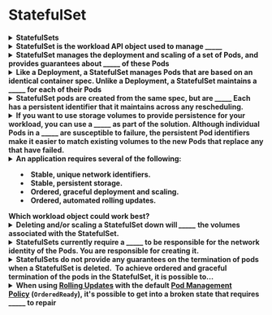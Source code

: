 # StatefulSet 

<details>
<summary>
<b>StatefulSets</b>
</summary>
*&nbsp;Ability to start and stop Pods in a specific sequence.
* Manages disk storage for their Pods, using a VolumeClaimTemplate object that automatically creates a PersistentVolumeClaim* Each&nbsp;replica in a StatefulSet must be running and ready before Kubernetes starts the&nbsp;next one, and similarly when the StatefulSet is terminated, the replicas will be shut down in reverse order, waiting for each Pod to finish before moving on to the next.
</details>

<details>
<summary>
<b>StatefulSet is the workload API object used to manage _____</b>
</summary>
stateful applications
</details>

<details>
<summary>
<b>StatefulSet manages the deployment and scaling of a set of Pods,&nbsp;and provides guarantees about _____&nbsp;of these Pods</b>
</summary>
the ordering and uniqueness
</details>

<details>
<summary>
<b>Like a Deployment, a StatefulSet manages Pods that are based on an identical container spec. Unlike a Deployment, a StatefulSet maintains a _____ for each of their Pods</b>
</summary>
sticky identity
</details>

<details>
<summary>
<b><span style="color: rgb(34, 34, 34);">StatefulSet pods are created from the same spec, but are _____</span><span style="color: rgb(34, 34, 34);">
</span><span style="color: rgb(34, 34, 34);">Each has a persistent identifier that it maintains across any rescheduling.</span></b>
</summary>
<span style="color: rgb(34, 34, 34);">interchangeable</span>
</details>

<details>
<summary>
<b><span style="color: rgb(34, 34, 34);">If you want to use <b>storage volumes</b> to provide persistence for your workload, you can use a _____ as part of the solution. Although individual Pods in a _____ are susceptible to failure, the persistent <b>Pod identifiers</b> make it easier to <b>match existing volumes</b> to the new Pods that replace any that have failed.</span></b>
</summary>
<span style="color: rgb(34, 34, 34);">StatefulSet&nbsp;</span>
</details>

<details>
<summary>
<b>An application requires several of the following:<ul><li>Stable, unique network identifiers.</li><li>Stable, persistent storage.</li><li>Ordered, graceful deployment and scaling.</li><li>Ordered, automated rolling updates.</li></ul>Which workload object could work best?</b>
</summary>
StatefulSet
</details>

<details>
<summary>
<b><span style="color: rgb(34, 34, 34);">Deleting and/or scaling a StatefulSet down will </span><i>_____</i><span style="color: rgb(34, 34, 34);">&nbsp;the volumes associated with the StatefulSet.</span></b>
</summary>
<em>not</em><span style="color: rgb(34, 34, 34);">&nbsp;delete</span>
</details>

<details>
<summary>
<b><span style="color: rgb(34, 34, 34);">StatefulSets currently require a _____</span><span style="color: rgb(34, 34, 34);">&nbsp;to be responsible for the network identity of the Pods. You are responsible for creating it.</span></b>
</summary>
<a href="https://kubernetes.io/docs/concepts/services-networking/service/#headless-services">Headless Service</a>
</details>

<details>
<summary>
<b><span style="color: rgb(34, 34, 34);">StatefulSets do not provide any guarantees on the termination of pods when a StatefulSet is deleted.&nbsp;</span><span style="color: rgb(34, 34, 34);">
</span><span style="color: rgb(34, 34, 34);">To achieve ordered and graceful termination of the pods in the StatefulSet, it is possible to...</span></b>
</summary>
<span style="color: rgb(34, 34, 34);">scale the StatefulSet down to 0 prior to deletion</span>
</details>

<details>
<summary>
<b><span style="color: rgb(34, 34, 34);">When using&nbsp;</span><a href="https://kubernetes.io/docs/concepts/workloads/controllers/statefulset/#rolling-updates">Rolling Updates</a><span style="color: rgb(34, 34, 34);">&nbsp;with the default&nbsp;</span><a href="https://kubernetes.io/docs/concepts/workloads/controllers/statefulset/#pod-management-policies">Pod Management Policy</a><span style="color: rgb(34, 34, 34);">&nbsp;(</span><code>OrderedReady</code><span style="color: rgb(34, 34, 34);">), it's possible to get into a broken state that requires _____&nbsp;to repair</span></b>
</summary>
<a href="https://kubernetes.io/docs/concepts/workloads/controllers/statefulset/#forced-rollback">manual intervention</a>
</details>

